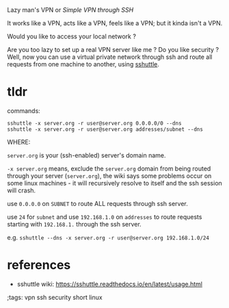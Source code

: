 Lazy man's VPN or <em>Simple VPN through SSH</em>

It works like a VPN, acts like a VPN, feels like a VPN; but it kinda
isn't a VPN.

Would you like to access your local network ? 

Are you too lazy to set up a real VPN server like me ? Do
you like security ? Well, now you can use a virtual private
network through ssh and route all requests from one machine to
another, using [sshuttle](https://github.com/sshuttle/sshuttle).

# tldr
commands:

```
sshuttle -x server.org -r user@server.org 0.0.0.0/0 --dns
sshuttle -x server.org -r user@server.org addresses/subnet --dns
```

WHERE:

`server.org` is your (ssh-enabled) server's domain name.

`-x server.org` means, exclude the `server.org` domain from being routed 
through your server (`server.org`), the wiki says some problems occur on some
linux machines - it will recursively resolve to itself and the ssh session 
will crash.

use `0.0.0.0` on `SUBNET` to route ALL requests through ssh server.

use `24` for `subnet` and use `192.168.1.0` on `addresses` to route requests starting with `192.168.1.` through the ssh server.

e.g. `sshuttle --dns -x server.org -r user@server.org 192.168.1.0/24`

# references 
- sshuttle wiki: <https://sshuttle.readthedocs.io/en/latest/usage.html>

;tags: vpn ssh security short linux
